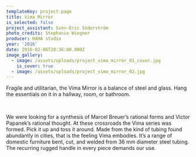 ```yaml
---
templateKey: project-page
title: Vima Mirror
is_selected: false
project_assistant: Sven-Eric Söderström
photo_credits: Stephanie Wiegner
producer: HAHA studio
year: '2016'
date: 2016-02-06T20:36:00.000Z
image_gallery:
  - image: /assets/uploads/project_vima_mirror_01_cover.jpg
    is_cover: true
  - image: /assets/uploads/project_vima_mirror_02.jpg
---
```

Fragile and utilitarian, the Vima Mirror is a balance of steel and glass. Hang the essentials on it in a hallway, room, or bathroom.

<br>

We were looking for a synthesis of Marcel Breuer’s rational forms and Victor Papanek’s rational thought. At these crossroads the Vima series was formed. Pick it up and toss it around. Made from the kind of tubing found abundantly in cities, that is the feeling Vima embodies. It’s a range of domestic furniture bent, cut, and welded from 36 mm diameter steel tubing. The recurring rugged handle in every piece demands our use.
